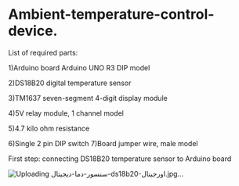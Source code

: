 # Ambient-temperature-control-device.
List of required parts:

1)Arduino board Arduino UNO R3 DIP model

2)DS18B20 digital temperature sensor

3)TM1637 seven-segment 4-digit display module

4)5V relay module, 1 channel model

5)4.7 kilo ohm resistance

6)Single 2 pin DIP switch
7)Board jumper wire, male model

First step: connecting DS18B20 temperature sensor to Arduino board

![Uploading سنسور-دما-دیجیتال-ds18b20-اورجینال.jpg…]()
